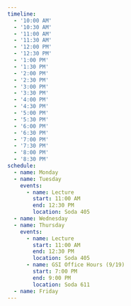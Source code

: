 ```yaml
---
timeline:
  - '10:00 AM'
  - '10:30 AM'
  - '11:00 AM'
  - '11:30 AM'
  - '12:00 PM'
  - '12:30 PM'
  - '1:00 PM'
  - '1:30 PM'
  - '2:00 PM'
  - '2:30 PM'
  - '3:00 PM'
  - '3:30 PM'
  - '4:00 PM'
  - '4:30 PM'
  - '5:00 PM'
  - '5:30 PM'
  - '6:00 PM'
  - '6:30 PM'
  - '7:00 PM'
  - '7:30 PM'
  - '8:00 PM'
  - '8:30 PM'
schedule:
  - name: Monday
  - name: Tuesday
    events:
      - name: Lecture
        start: 11:00 AM
        end: 12:30 PM
        location: Soda 405
  - name: Wednesday
  - name: Thursday
    events:
      - name: Lecture
        start: 11:00 AM
        end: 12:30 PM
        location: Soda 405
      - name: GSI Office Hours (9/19)
        start: 7:00 PM
        end: 9:00 PM
        location: Soda 611
  - name: Friday
---
```

